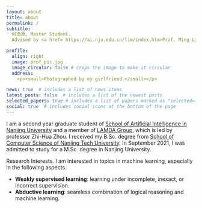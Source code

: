 ```yaml
---
layout: about
title: about
permalink: /
subtitle: 
  何浩源, Master Student.
  Advised by <a href= https://ai.nju.edu.cn/lim/index.htm>Prof. Ming Li.</a>

profile:
  align: right
  image: prof_pic.jpg
  image_circular: false # crops the image to make it circular
  address:
    <p><small>Photographed by my girlfriend.</small></p>

news: true  # includes a list of news items
latest_posts: false  # includes a list of the newest posts
selected_papers: true # includes a list of papers marked as "selected={true}"
social: true  # includes social icons at the bottom of the page
---
```


I am a second year graduate student of [School of Artificial Intelligence in Nanjing University](https://ai.nju.edu.cn/) and a member of [LAMDA Group](https://www.lamda.nju.edu.cn), which is led by professor Zhi-Hua Zhou.
I received my B.Sc. degree from [School of Computer Science of Nanjing Tech University](https://cise.njtech.edu.cn/). In September 2021, I was admitted to study for a M.Sc. degree in Nanjing University.

Research Interests. I am interested in topics in machine learning, especially in the following aspects.
- **Weakly supervised learning**: learning under incomplete, inexact, or incorrect supervision.
- **Abductive learning**: seamless combination of logical reasoning and machine learning.
